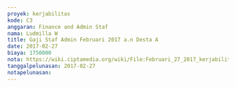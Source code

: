 ```yaml
---
proyek: kerjabilitas
kode: C3
anggaran: Finance and Admin Staf
nama: Ludmilla W
title: Gaji Staf Admin Februari 2017 a.n Desta A
date: 2017-02-27
biaya: 1750000
nota: https://wiki.ciptamedia.org/wiki/File:Februari_27_2017_kerjabilitas_C3_gaji_finance%26adminstaf_desta523.jpg
tanggalpelunasan: 2017-02-27
notapelunasan:
---
```

